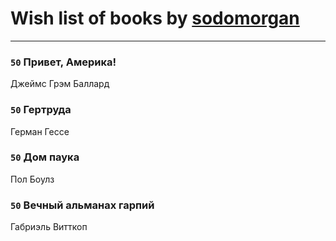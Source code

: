 # Wish list of books by [sodomorgan](https://plus.google.com/u/0/101526240567453573875/)
---

### `50` Привет, Америка!
Джеймс Грэм Баллард

### `50` Гертруда
Герман Гессе

### `50` Дом паука
Пол Боулз

### `50` Вечный альманах гарпий
Габриэль Витткоп

